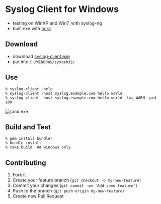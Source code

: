 Syslog Client for Windows
=========================
- testing on WinXP and Win7, with syslog-ng
- built exe with [ocra](https://github.com/larsch/ocra)


Download
--------

- download [syslog-client.exe](https://github.com/shokai/syslog-client-for-windows/raw/master/syslog-client.exe)
- put into `C:/WINDOWS/system32/`


Use
---

    % syslog-client -help
    % syslog-client -host syslog.example.com hello world
    % syslog-client -host syslog.example.com hello world -tag WARN -pid 100


![cmd.exe](http://gyazo.com/f426d3b4cffe910292f776cb31c0d68c.png)


Build and Test
--------------

    % gem install bundler
    % bundle install
    % rake build  ## windows only

Contributing
------------
1. Fork it
2. Create your feature branch (`git checkout -b my-new-feature`)
3. Commit your changes (`git commit -am 'Add some feature'`)
4. Push to the branch (`git push origin my-new-feature`)
5. Create new Pull Request
